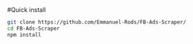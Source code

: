 #Quick install
```bash
git clone https://github.com/Emmanuel-Rods/FB-Ads-Scraper/
cd FB-Ads-Scraper
npm install
```
